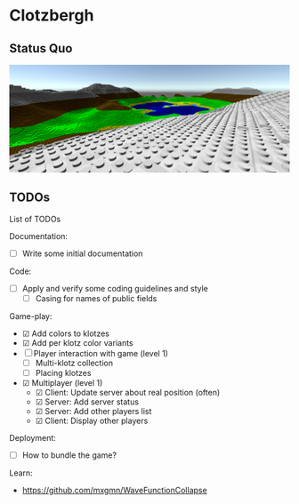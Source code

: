 # Clotzbergh

## Status Quo

![Screenshot of the game](doc/game-screen.png)

## TODOs

List of TODOs

Documentation:
- ☐ Write some initial documentation

Code:
- ☐ Apply and verify some coding guidelines and style
  - ☐ Casing for names of public fields

Game-play:
- ☑ Add colors to klotzes
- ☑ Add per klotz color variants
- ☐ Player interaction with game (level 1)
  - ☐ Multi-klotz collection
  - ☐ Placing klotzes
- ☑ Multiplayer (level 1)
  - ☑ Client: Update server about real position (often)
  - ☑ Server: Add server status
  - ☑ Server: Add other players list
  - ☑ Client: Display other players

Deployment:
- ☐ How to bundle the game?

Learn:
- https://github.com/mxgmn/WaveFunctionCollapse

